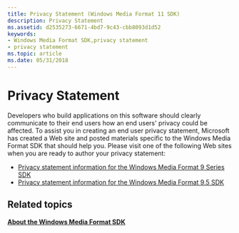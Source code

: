 ```yaml
---
title: Privacy Statement (Windows Media Format 11 SDK)
description: Privacy Statement
ms.assetid: d2535273-6671-4bd7-9c43-cbb8093d1d52
keywords:
- Windows Media Format SDK,privacy statement
- privacy statement
ms.topic: article
ms.date: 05/31/2018
---
```


# Privacy Statement

Developers who build applications on this software should clearly communicate to their end users how an end users' privacy could be affected. To assist you in creating an end user privacy statement, Microsoft has created a Web site and posted materials specific to the Windows Media Format SDK that should help you. Please visit one of the following Web sites when you are ready to author your privacy statement:

-   [Privacy statement information for the Windows Media Format 9 Series SDK](https://go.microsoft.com/fwlink/p/?linkid=9265)
-   [Privacy statement information for the Windows Media Format 9.5 SDK](https://go.microsoft.com/fwlink/p/?linkid=29952)

## Related topics

<dl> <dt>

[**About the Windows Media Format SDK**](about-the-windows-media-format-sdk.md)
</dt> </dl>

 

 




